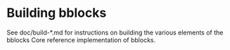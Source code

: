 Building bblocks
================

See doc/build-*.md for instructions on building the various
elements of the bblocks Core reference implementation of bblocks.
